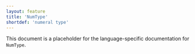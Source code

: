 ```yaml
---
layout: feature
title: 'NumType'
shortdef: 'numeral type'
---
```


This document is a placeholder for the language-specific documentation
for `NumType`.